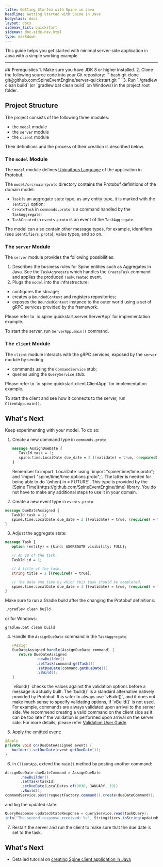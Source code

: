 ```yaml
---
title: Getting Started with Spine in Java
headline: Getting Started with Spine in Java
bodyclass: docs
layout: docs
sidenav_list: quickstart
sidenav: doc-side-nav.html
type: markdown
---
```

<p>This guide helps you get started with minimal server-side application in Java with a simple
working example.</p>
<hr>
## Prerequisites
1.  Make sure you have JDK 8 or higher installed.
2.  Clone the following source code into your Git repository: 
  ```bash
  git clone git@github.com:SpineEventEngine/server-quickstart.git
  ```
3. Run `./gradlew clean build` (or `gradlew.bat clean build` on Windows) in the project root folder.
 
## Project Structure
 
The project consists of the following three modules: 
 * the `model` module
 * the `server` module
 * the `client` module
 
Their definitions and the process of their creation is described below. 
 
### The `model` Module
 
The `model` module defines  [Ubiquitous Language](https://martinfowler.com/bliki/UbiquitousLanguage.html) 
 of the application in Protobuf.
 
The `model/src/main/proto` directory contains the Protobuf definitions of the domain model:
* `Task` is an aggregate state type; as any entity type, it is marked with the `(entity)` option;
* `CreateTask` in `commands.proto` is a command handled by the `TaskAggregate`;
* `TaskCreated` in `events.proto` is an event of the `TaskAggregate`.

The model can also contain other message types, for example, identifiers (see `identifiers.proto`), value
  types, and so on.
 
### The `server` Module

The `server` module provides the following possibilities: 

1. Describes the business rules for Spine entities such as Aggregates in Java.
See the `TaskAggregate` which handles the `CreateTask` command and applies the produced
 `TaskCreated` event.
2. Plugs the `model` into the infrastructure: 
 * configures the storage;
 * creates a `BoundedContext` and registers repositories;
 * exposes the `BoundedContext` instance to the outer world using a set of gRPC services provided by the framework.
 
<p class="note">Please refer to `io.spine.quickstart.server.ServerApp` for implementation example.</p>
 
To start the server, run `ServerApp.main()` command.
 
### The `client` Module
 
The `client` module interacts with the gRPC services, exposed by the `server` module by sending: 
 * commands using the `CommandService` stub;
 * queries using the `QueryService` stub.
 
<p class="note">Please refer to `io.spine.quickstart.client.ClientApp` for implementation example.</p>
 
To start the client and see how it connects to the server, run `ClientApp.main()`.
 
## What's Next
 
Keep experimenting with your model. To do so: 
1.  Create a new command type in `commands.proto` 
      ```proto
     message AssignDueDate {
         TaskId task = 1;
         spine.time.LocalDate due_date = 2 [(validate) = true, (required) = true, (when).in = FUTURE];
     }
      ```
    <p class="note">Remember to import `LocalDate` using `import "spine/time/time.proto";` and `import "spine/time/time.options.proto";`. The latter is needed for being able to do `(when).in = FUTURE`. This type is provided by the [Spine Time](https://github.com/SpineEventEngine/time) library. 
    You do not have to make any additional steps to use it in your domain.</p>
2. Create a new event type in `events.proto`:
  ```proto
 message DueDateAssigned {
     TaskId task = 1;
     spine.time.LocalDate due_date = 2 [(validate) = true, (required) = true];
 }
  ```
3. Adjust the aggregate state:
  ```proto
 message Task {
     option (entity) = {kind: AGGREGATE visibility: FULL};
 
     // An ID of the task.
     TaskId id = 1;
 
     // A title of the task.
     string title = 2 [(required) = true];
 
     // The date and time by which this task should be completed.
     spine.time.LocalDate due_date = 3 [(validate) = true, (required) = false];
 }
  ```
 Make sure to run a Gradle build after the changing the Protobuf definitions: 
 ```bash
 ./gradlew clean build
  ```` 
 or for Windows:
  ```
 gradlew.bat clean build
  ```
4. Handle the `AssignDueDate` command in the `TaskAggregate`:
      ```java
     @Assign
     DueDateAssigned handle(AssignDueDate command) {
         return DueDateAssigned
                 .newBuilder()
                 .setTask(command.getTask())
                 .setDueDate(command.getDueDate())
                 .vBuild();
     }
      ```
    <p class="note">`vBuild()` checks the values against the validation options before a message is actually built. The `build()` is a standard alternative natively provided by Protobuf. It is safer to always use `vBuild()`, and it does not make much sense to specify validating options, if `vBuild()` is not used.
    For example, commands are always validated upon arrival to the server side. We recommend creating a valid command on the client side as it can be too late if the validation is performed upon arrival on the server side. For more details, please refer <a href="https://spine.io/docs/guides/validation-user-guide.html">Validation User Guide</a>.</p> 
5. Apply the emitted event:
  ```java
 @Apply
 private void on(DueDateAssigned event) {
     builder().setDueDate(event.getDueDate());
 }
  ```
6. In `ClientApp`, extend the `main()` method by posting another command:
  ```java
 AssignDueDate dueDateCommand = AssignDueDate
         .newBuilder()
         .setTask(taskId)
         .setDueDate(LocalDates.of(2038, JANUARY, 19))
         .vBuild();
 commandService.post(requestFactory.command().create(dueDateCommand));
  ```
 and log the updated state:
  ```java
 QueryResponse updatedStateResponse = queryService.read(taskQuery);
 info("The second response received: %s", Stringifiers.toString(updatedStateResponse));
  ```
7. Restart the server and run the client to make sure that the due date is set to the task. 

## What's Next
- Detailed tutorial on <a href="https://spine.io/docs/tutorials/basic/java.html">creating Spine client application in Java</a>
